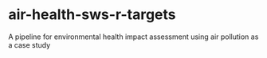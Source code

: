 # air-health-sws-r-targets
A pipeline for environmental health impact assessment using air pollution as a case study
